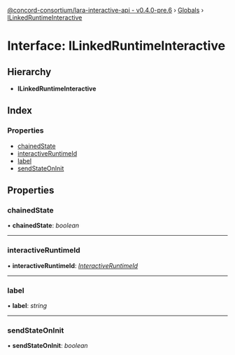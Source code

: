 [@concord-consortium/lara-interactive-api - v0.4.0-pre.6](../README.md) › [Globals](../globals.md) › [ILinkedRuntimeInteractive](ilinkedruntimeinteractive.md)

# Interface: ILinkedRuntimeInteractive

## Hierarchy

* **ILinkedRuntimeInteractive**

## Index

### Properties

* [chainedState](ilinkedruntimeinteractive.md#chainedstate)
* [interactiveRuntimeId](ilinkedruntimeinteractive.md#interactiveruntimeid)
* [label](ilinkedruntimeinteractive.md#label)
* [sendStateOnInit](ilinkedruntimeinteractive.md#sendstateoninit)

## Properties

###  chainedState

• **chainedState**: *boolean*

___

###  interactiveRuntimeId

• **interactiveRuntimeId**: *[InteractiveRuntimeId](../globals.md#interactiveruntimeid)*

___

###  label

• **label**: *string*

___

###  sendStateOnInit

• **sendStateOnInit**: *boolean*
